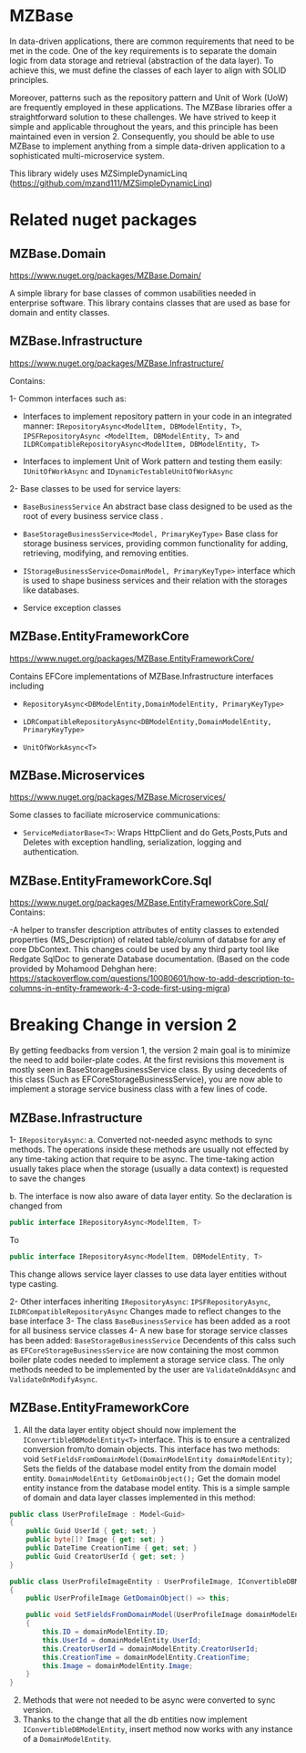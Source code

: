 # MZBase
In data-driven applications, there are common requirements that need to be met in the code. One of the key requirements is to separate the domain logic from data storage and retrieval (abstraction of the data layer). To achieve this, we must define the classes of each layer to align with SOLID principles.

Moreover, patterns such as the repository pattern and Unit of Work (UoW) are frequently employed in these applications. The MZBase libraries offer a straightforward solution to these challenges. We have strived to keep it simple and applicable throughout the years, and this principle has been maintained even in version 2. Consequently, you should be able to use MZBase to implement anything from a simple data-driven application to a sophisticated multi-microservice system.

This library widely uses MZSimpleDynamicLinq (https://github.com/mzand111/MZSimpleDynamicLinq)


# Related nuget packages
## MZBase.Domain
https://www.nuget.org/packages/MZBase.Domain/

A simple library for base classes of common usabilities needed in enterprise software. 
This library contains classes that are used as base for domain and entity classes.

## MZBase.Infrastructure
https://www.nuget.org/packages/MZBase.Infrastructure/

Contains:

1- Common interfaces such as:

  - Interfaces to implement repository pattern in your code in an integrated manner: `IRepositoryAsync<ModelItem, DBModelEntity, T>`, `IPSFRepositoryAsync <ModelItem, DBModelEntity, T>` and `ILDRCompatibleRepositoryAsync<ModelItem, DBModelEntity, T>`
  
  - Interfaces to implement Unit of Work pattern and testing them easily: `IUnitOfWorkAsync` and `IDynamicTestableUnitOfWorkAsync`

2- Base classes to be used for service layers:

  - `BaseBusinessService` An abstract base class designed to be used as the root of every business service class . 

  - `BaseStorageBusinessService<Model, PrimaryKeyType>` Base class for storage business services, providing common functionality for adding, retrieving, modifying, and removing entities.
  
  - `IStorageBusinessService<DomainModel, PrimaryKeyType>` interface which is used to shape business services and their relation with the storages like databases.
  
  - Service exception classes

## MZBase.EntityFrameworkCore
https://www.nuget.org/packages/MZBase.EntityFrameworkCore/

Contains EFCore implementations of MZBase.Infrastructure interfaces including

  - `RepositoryAsync<DBModelEntity,DomainModelEntity, PrimaryKeyType>`
  
  - `LDRCompatibleRepositoryAsync<DBModelEntity,DomainModelEntity, PrimaryKeyType>`
  
  - `UnitOfWorkAsync<T>`

## MZBase.Microservices
https://www.nuget.org/packages/MZBase.Microservices/

Some classes to faciliate microservice communications:

  - `ServiceMediatorBase<T>`: Wraps HttpClient and do Gets,Posts,Puts and Deletes with exception handling, serialization, logging and authentication. 

## MZBase.EntityFrameworkCore.Sql

https://www.nuget.org/packages/MZBase.EntityFrameworkCore.Sql/
Contains:

  -A helper to transfer description attributes of entity classes to extended properties (MS_Description) of related table/column of databse for any ef core DbContext. This changes could be used by any third party tool like Redgate SqlDoc to generate Database documentation. (Based on the code provided by Mohamood Dehghan here: https://stackoverflow.com/questions/10080601/how-to-add-description-to-columns-in-entity-framework-4-3-code-first-using-migra)


# Breaking Change in version 2
By getting feedbacks from version 1, the version 2 main goal is to minimize the need to add boiler-plate codes. At the first revisions this movement is mostly seen in BaseStorageBusinessService class. By using decedents of this class (Such as EFCoreStorageBusinessService), you are now able to implement a storage service business class with a few lines of code. 
## MZBase.Infrastructure
1-	`IRepositoryAsync`: 
a.	Converted not-needed async methods to sync methods.
The operations inside these methods are usually not effected by any time-taking action that require to be async. The time-taking action usually takes place when the storage (usually a data context) is requested to save the changes

b.	The interface is now also aware of data layer entity. So the declaration is changed from 

```cs
public interface IRepositoryAsync<ModelItem, T>
```

To 

```cs
public interface IRepositoryAsync<ModelItem, DBModelEntity, T>
```
This change allows service layer classes to use data layer entities without type casting. 

2-	Other interfaces inheriting `IRepositoryAsync`: `IPSFRepositoryAsync`, `ILDRCompatibleRepositoryAsync`
Changes made to reflect changes to the base interface
3-	The class `BaseBusinessService`  has been added as a root for all business service classes
4-	A new base for storage service classes has been added: `BaseStorageBusinessService`
Decendents of this calss such as `EFCoreStorageBusinessService` are now containing the most common boiler plate codes needed to implement a storage service class. The only methods needed to be implemented by the user are `ValidateOnAddAsync` and `ValidateOnModifyAsync`.


## MZBase.EntityFrameworkCore

1.	All the data layer entity object should now implement the `IConvertibleDBModelEntity<T>` interface. This is to ensure a centralized conversion from/to domain objects. This interface has two methods:
void `SetFieldsFromDomainModel(DomainModelEntity domainModelEntity)`;
 	Sets the fields of the database model entity from the domain model entity.
`DomainModelEntity GetDomainObject();`
Get the domain model entity instance from the database model entity.
This is a simple sample of domain and data layer classes implemented in this method:
```cs
public class UserProfileImage : Model<Guid>
{
    public Guid UserId { get; set; }
    public byte[]? Image { get; set; }
    public DateTime CreationTime { get; set; }
    public Guid CreatorUserId { get; set; }
}
```

```cs
public class UserProfileImageEntity : UserProfileImage, IConvertibleDBModelEntity<UserProfileImage>
{
    public UserProfileImage GetDomainObject() => this;

    public void SetFieldsFromDomainModel(UserProfileImage domainModelEntity)
    {
        this.ID = domainModelEntity.ID;
        this.UserId = domainModelEntity.UserId;
        this.CreatorUserId = domainModelEntity.CreatorUserId;
        this.CreationTime = domainModelEntity.CreationTime;
        this.Image = domainModelEntity.Image;
    }
}
```

2.	Methods that were not needed to be async were converted to sync version.
3.	Thanks to the change that all the db entities now implement `IConvertibleDBModelEntity`, insert method now works with any instance of a `DomainModelEntity`.



